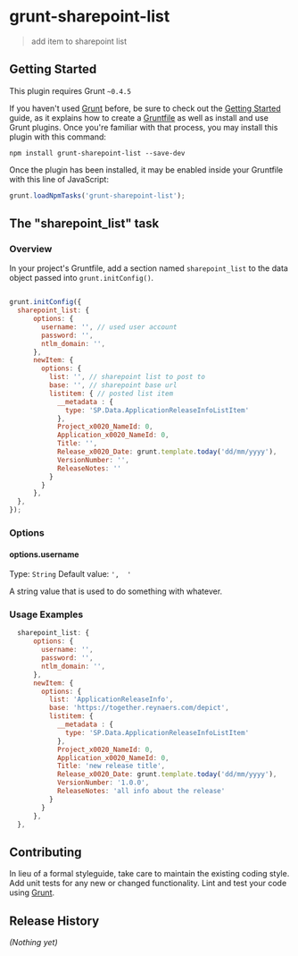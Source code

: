 # grunt-sharepoint-list

> add item to sharepoint list

## Getting Started
This plugin requires Grunt `~0.4.5`

If you haven't used [Grunt](http://gruntjs.com/) before, be sure to check out the [Getting Started](http://gruntjs.com/getting-started) guide, as it explains how to create a [Gruntfile](http://gruntjs.com/sample-gruntfile) as well as install and use Grunt plugins. Once you're familiar with that process, you may install this plugin with this command:

```shell
npm install grunt-sharepoint-list --save-dev
```

Once the plugin has been installed, it may be enabled inside your Gruntfile with this line of JavaScript:

```js
grunt.loadNpmTasks('grunt-sharepoint-list');
```

## The "sharepoint_list" task

### Overview
In your project's Gruntfile, add a section named `sharepoint_list` to the data object passed into `grunt.initConfig()`.

```js

grunt.initConfig({
  sharepoint_list: {
      options: {
        username: '', // used user account
        password: '',
        ntlm_domain: '',
      },
      newItem: {
        options: {
          list: '', // sharepoint list to post to
          base: '', // sharepoint base url
          listitem: { // posted list item 
            __metadata : {
              type: 'SP.Data.ApplicationReleaseInfoListItem'
            },
            Project_x0020_NameId: 0,
            Application_x0020_NameId: 0,
            Title: '', 
            Release_x0020_Date: grunt.template.today('dd/mm/yyyy'),
            VersionNumber: '', 
            ReleaseNotes: '' 
          }
        }
      },
  },
});
```

### Options

#### options.username
Type: `String`
Default value: `',  '`

A string value that is used to do something with whatever.

### Usage Examples

```js
  sharepoint_list: {
      options: {
        username: '',
        password: '',
        ntlm_domain: '',
      },
      newItem: {
        options: {
          list: 'ApplicationReleaseInfo',
          base: 'https://together.reynaers.com/depict',
          listitem: {
            __metadata : {
              type: 'SP.Data.ApplicationReleaseInfoListItem'
            },
            Project_x0020_NameId: 0,
            Application_x0020_NameId: 0,
            Title: 'new release title', 
            Release_x0020_Date: grunt.template.today('dd/mm/yyyy'),
            VersionNumber: '1.0.0', 
            ReleaseNotes: 'all info about the release' 
          }
        }
      },
  },
```

## Contributing
In lieu of a formal styleguide, take care to maintain the existing coding style. Add unit tests for any new or changed functionality. Lint and test your code using [Grunt](http://gruntjs.com/).

## Release History
_(Nothing yet)_
